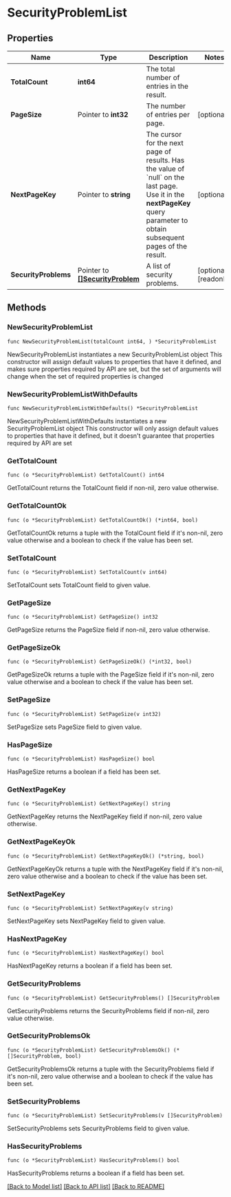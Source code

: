 # SecurityProblemList

## Properties

Name | Type | Description | Notes
------------ | ------------- | ------------- | -------------
**TotalCount** | **int64** | The total number of entries in the result. | 
**PageSize** | Pointer to **int32** | The number of entries per page. | [optional] 
**NextPageKey** | Pointer to **string** | The cursor for the next page of results. Has the value of &#x60;null&#x60; on the last page.   Use it in the **nextPageKey** query parameter to obtain subsequent pages of the result. | [optional] 
**SecurityProblems** | Pointer to [**[]SecurityProblem**](SecurityProblem.md) | A list of security problems. | [optional] [readonly] 

## Methods

### NewSecurityProblemList

`func NewSecurityProblemList(totalCount int64, ) *SecurityProblemList`

NewSecurityProblemList instantiates a new SecurityProblemList object
This constructor will assign default values to properties that have it defined,
and makes sure properties required by API are set, but the set of arguments
will change when the set of required properties is changed

### NewSecurityProblemListWithDefaults

`func NewSecurityProblemListWithDefaults() *SecurityProblemList`

NewSecurityProblemListWithDefaults instantiates a new SecurityProblemList object
This constructor will only assign default values to properties that have it defined,
but it doesn't guarantee that properties required by API are set

### GetTotalCount

`func (o *SecurityProblemList) GetTotalCount() int64`

GetTotalCount returns the TotalCount field if non-nil, zero value otherwise.

### GetTotalCountOk

`func (o *SecurityProblemList) GetTotalCountOk() (*int64, bool)`

GetTotalCountOk returns a tuple with the TotalCount field if it's non-nil, zero value otherwise
and a boolean to check if the value has been set.

### SetTotalCount

`func (o *SecurityProblemList) SetTotalCount(v int64)`

SetTotalCount sets TotalCount field to given value.


### GetPageSize

`func (o *SecurityProblemList) GetPageSize() int32`

GetPageSize returns the PageSize field if non-nil, zero value otherwise.

### GetPageSizeOk

`func (o *SecurityProblemList) GetPageSizeOk() (*int32, bool)`

GetPageSizeOk returns a tuple with the PageSize field if it's non-nil, zero value otherwise
and a boolean to check if the value has been set.

### SetPageSize

`func (o *SecurityProblemList) SetPageSize(v int32)`

SetPageSize sets PageSize field to given value.

### HasPageSize

`func (o *SecurityProblemList) HasPageSize() bool`

HasPageSize returns a boolean if a field has been set.

### GetNextPageKey

`func (o *SecurityProblemList) GetNextPageKey() string`

GetNextPageKey returns the NextPageKey field if non-nil, zero value otherwise.

### GetNextPageKeyOk

`func (o *SecurityProblemList) GetNextPageKeyOk() (*string, bool)`

GetNextPageKeyOk returns a tuple with the NextPageKey field if it's non-nil, zero value otherwise
and a boolean to check if the value has been set.

### SetNextPageKey

`func (o *SecurityProblemList) SetNextPageKey(v string)`

SetNextPageKey sets NextPageKey field to given value.

### HasNextPageKey

`func (o *SecurityProblemList) HasNextPageKey() bool`

HasNextPageKey returns a boolean if a field has been set.

### GetSecurityProblems

`func (o *SecurityProblemList) GetSecurityProblems() []SecurityProblem`

GetSecurityProblems returns the SecurityProblems field if non-nil, zero value otherwise.

### GetSecurityProblemsOk

`func (o *SecurityProblemList) GetSecurityProblemsOk() (*[]SecurityProblem, bool)`

GetSecurityProblemsOk returns a tuple with the SecurityProblems field if it's non-nil, zero value otherwise
and a boolean to check if the value has been set.

### SetSecurityProblems

`func (o *SecurityProblemList) SetSecurityProblems(v []SecurityProblem)`

SetSecurityProblems sets SecurityProblems field to given value.

### HasSecurityProblems

`func (o *SecurityProblemList) HasSecurityProblems() bool`

HasSecurityProblems returns a boolean if a field has been set.


[[Back to Model list]](../README.md#documentation-for-models) [[Back to API list]](../README.md#documentation-for-api-endpoints) [[Back to README]](../README.md)


